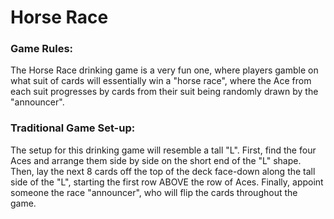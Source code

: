 # Horse Race 

### Game Rules:
The Horse Race drinking game is a very fun one, where players gamble on what suit of cards will essentially win a "horse race", where the Ace from each suit progresses by cards from their suit being randomly drawn by the "announcer".

### Traditional Game Set-up: 
The setup for this drinking game will resemble a tall "L". First, find the four Aces and arrange them side by side on the short end of the "L" shape. Then, lay the next 8 cards off the top of the deck face-down along the tall side of the "L", starting the first row ABOVE the row of Aces. Finally, appoint someone the race "announcer", who will flip the cards throughout the game.

